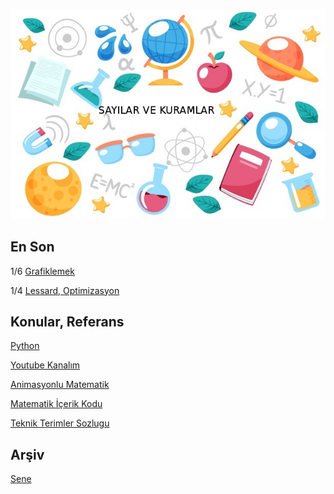 
![](sk.jpg)

## En Son

1/6 [Grafiklemek](2020/02/grafiklemek.md)

1/4 [Lessard, Optimizasyon](2020/04/lessard.md)

## Konular, Referans

[Python](2016/01/python-dil-ogrenimi.md)

[Youtube Kanalım](https://www.youtube.com/channel/UCMAUsgUq5ODy8kMnJlUBUdQ)

[Animasyonlu Matematik](https://www.youtube.com/channel/UCx64ou5qw0Q9LLkwE8xSNEg)

[Matematik İçerik Kodu](https://github.com/burakbayramli/classnotes)

[Teknik Terimler Sozlugu](https://burakbayramli.github.io/dersblog/algs/dict/teknik_terimler_sozlugu.html)

## Arşiv

[Sene](year.md)

